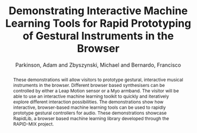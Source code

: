 --- 
title: "Demonstrating Interactive Machine Learning Tools for Rapid Prototyping of Gestural Instruments in the Browser" 
abstract: "These demonstrations will allow visitors to prototype gestural, interactive musical instruments in the browser. Different browser based synthesisers can be controlled by either a Leap Motion sensor or a Myo armband. The visitor will be able to use an interactive machine learning toolkit to quickly and iteratively explore different interaction possibilities. The demonstrations show how interactive, browser-based machine learning tools can be used to rapidly prototype gestural controllers for audio. These demonstrations showcase RapidLib, a browser based machine learning library developed through the RAPID-MIX project." 
address: "London" 
author: "Parkinson, Adam and Zbyszynski, Michael and Bernardo, Francisco"
webAuthor: "Christian Baumann, Johanna Friederike, Jan-Torsten Milde" 
booktitle: "Proceedings of the International Web Audio Conference" 
editor: "Thalmann, Florian and Ewert, Sebastian" 
month: "Proceedings of the International Web Audio Conference"
pages: "1-2" 
publisher: "Queen Mary University of London" 
series: "WAC '18"
track: "Demo"  
year: "2017" 
id: "2017_EA_10" 
tags: year2017
media: none 
pdflink: /_data/papers/pdf/2017/2017_10.pdf
ISSN: 2663-5844
---